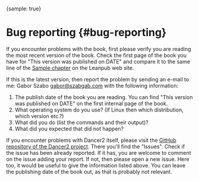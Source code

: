 {sample: true}
# Bug reporting {#bug-reporting}

If you encounter problems with the book, first please verify you are reading the most recent version of the book. Check the first page of the book you have for "This version was published on DATE" and compare it to the same line of the [Sample chapter](https://leanpub.com/dancer-spa) on the Leanpub web site.

If this is the latest version, then report the problem by sending an e-mail to me: Gabor Szabo <gabor@szabgab.com> with the following information:

1. The publish date of the book you are reading. You can find "This version was published on DATE" on the first internal page of the book.
1. What operating system do you use? (If Linux then which distribution, which version etc.?)
1. What did you do (list the commands and their output)?
1. What did you expected that did not happen?

If you encounter problems with Dancer2 itself, please visit the [GitHub repository of the Dancer2 project](https://github.com/PerlDancer/Dancer2). There you'll find the "Issues". Check if the issue has been already reported. If it has, you are welcome to comment on the issue adding your report. If not, then please open a new issue. Here too, it would be useful to give the information listed above. You can leave the publishing date of the book out, as that is probably not relevant.

